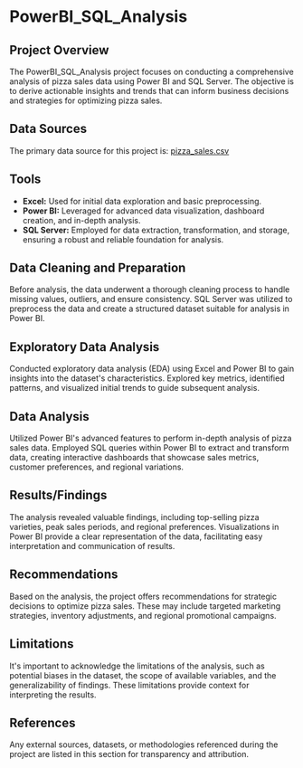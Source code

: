 # PowerBI_SQL_Analysis

## Project Overview
The PowerBI_SQL_Analysis project focuses on conducting a comprehensive analysis of pizza sales data using Power BI and SQL Server. The objective is to derive actionable insights and trends that can inform business decisions and strategies for optimizing pizza sales.

## Data Sources
The primary data source for this project is:
[pizza_sales.csv](https://github.com/sumaiyamahmud/PowerBI_SQL_Analysis/files/14046829/pizza_sales.csv)

## Tools

- **Excel:** Used for initial data exploration and basic preprocessing.
- **Power BI:** Leveraged for advanced data visualization, dashboard creation, and in-depth analysis.
- **SQL Server:** Employed for data extraction, transformation, and storage, ensuring a robust and reliable foundation for analysis.

## Data Cleaning and Preparation
Before analysis, the data underwent a thorough cleaning process to handle missing values, outliers, and ensure consistency. SQL Server was utilized to preprocess the data and create a structured dataset suitable for analysis in Power BI.

## Exploratory Data Analysis
Conducted exploratory data analysis (EDA) using Excel and Power BI to gain insights into the dataset's characteristics. Explored key metrics, identified patterns, and visualized initial trends to guide subsequent analysis.

## Data Analysis
Utilized Power BI's advanced features to perform in-depth analysis of pizza sales data. Employed SQL queries within Power BI to extract and transform data, creating interactive dashboards that showcase sales metrics, customer preferences, and regional variations.

## Results/Findings
The analysis revealed valuable findings, including top-selling pizza varieties, peak sales periods, and regional preferences. Visualizations in Power BI provide a clear representation of the data, facilitating easy interpretation and communication of results.

## Recommendations
Based on the analysis, the project offers recommendations for strategic decisions to optimize pizza sales. These may include targeted marketing strategies, inventory adjustments, and regional promotional campaigns.

## Limitations
It's important to acknowledge the limitations of the analysis, such as potential biases in the dataset, the scope of available variables, and the generalizability of findings. These limitations provide context for interpreting the results.

## References
Any external sources, datasets, or methodologies referenced during the project are listed in this section for transparency and attribution.
